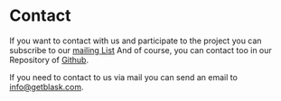 # Contact

If you want to contact with us and participate to the project you can subscribe to our [mailing  List](https://www.freelists.org/archive/blask_mail_list)
And of course, you can contact too in our Repository of [Github](https://github.com/zerasul/blask).

If you need to contact to us via mail you can send an email to info@getblask.com.
